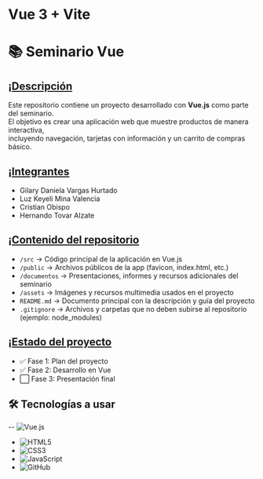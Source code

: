 
# Vue 3 + Vite

# 📚 Seminario Vue

## ¡[Descripción](https://i.pinimg.com/1200x/95/69/c3/9569c314118024c24bc85874f5dc8fab.jpg)
 
Este repositorio contiene un proyecto desarrollado con **Vue.js** como parte del seminario.  
El objetivo es crear una aplicación web que muestre productos de manera interactiva,  
incluyendo navegación, tarjetas con información y un carrito de compras básico.  


## ¡[Integrantes](https://i.pinimg.com/736x/63/f0/47/63f0477aec61cef7de40f454452b742e.jpg)
- Gilary Daniela Vargas Hurtado  
- Luz Keyeli Mina Valencia
- Cristian Obispo
- Hernando Tovar Alzate

## ¡[Contenido del repositorio ](https://i.pinimg.com/736x/96/78/a5/9678a5ff599e0130a42032c44c54eb39.jpg)
- `/src` → Código principal de la aplicación en Vue.js  
- `/public` → Archivos públicos de la app (favicon, index.html, etc.)  
- `/documentos` → Presentaciones, informes y recursos adicionales del seminario  
- `/assets` → Imágenes y recursos multimedia usados en el proyecto  
- `README.md` → Documento principal con la descripción y guía del proyecto  
- `.gitignore` → Archivos y carpetas que no deben subirse al repositorio (ejemplo: node_modules)


## ¡[Estado del proyecto](https://co.pinterest.com/pin/81979655711026650/)
- ✅ Fase 1: Plan del proyecto  
- ✅ Fase 2: Desarrollo en Vue  
- ⬜ Fase 3: Presentación final  
  

## 🛠️ Tecnologías a usar
-- ![Vue.js](https://img.shields.io/badge/Vue.js-35495E?style=for-the-badge&logo=vue.js&logoColor=4FC08D)
- ![HTML5](https://img.shields.io/badge/HTML5-E34F26?style=for-the-badge&logo=html5&logoColor=white)
- ![CSS3](https://img.shields.io/badge/CSS3-1572B6?style=for-the-badge&logo=css3&logoColor=white)
- ![JavaScript](https://img.shields.io/badge/JavaScript-F7DF1E?style=for-the-badge&logo=javascript&logoColor=black)
- ![GitHub](https://img.shields.io/badge/GitHub-100000?style=for-the-badge&logo=github&logoColor=white)

